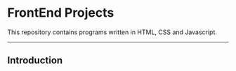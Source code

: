 # FrontEnd Projects
This repository contains programs written in HTML, CSS and Javascript.
***
## Introduction
